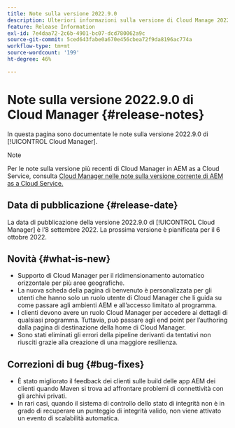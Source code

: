 ```yaml
---
title: Note sulla versione 2022.9.0
description: Ulteriori informazioni sulla versione di Cloud Manage 2022.9.0.
feature: Release Information
exl-id: 7e4daa72-2c6b-4901-bc07-dcd780062a9c
source-git-commit: 5ced643fabe0a670e456cbea72f9da8196ac774a
workflow-type: tm+mt
source-wordcount: '199'
ht-degree: 46%

---
```


# Note sulla versione 2022.9.0 di Cloud Manager {#release-notes}

In questa pagina sono documentate le note sulla versione 2022.9.0 di [!UICONTROL Cloud Manager].

>[!NOTE]
>
>Per le note sulla versione più recenti di Cloud Manager in AEM as a Cloud Service, consulta [Cloud Manager nelle note sulla versione corrente di AEM as a Cloud Service.](https://experienceleague.adobe.com/it/docs/experience-manager-cloud-service/content/release-notes/cloud-manager/current)

## Data di pubblicazione {#release-date}

La data di pubblicazione della versione 2022.9.0 di [!UICONTROL Cloud Manager] è l’8 settembre 2022. La prossima versione è pianificata per il 6 ottobre 2022.

## Novità {#what-is-new}

* Supporto di Cloud Manager per il ridimensionamento automatico orizzontale per più aree geografiche.
* La nuova scheda della pagina di benvenuto è personalizzata per gli utenti che hanno solo un ruolo utente di Cloud Manager che li guida su come passare agli ambienti AEM e all’accesso limitato al programma.
* I clienti devono avere un ruolo Cloud Manager per accedere ai dettagli di qualsiasi programma. Tuttavia, può passare agli end point per l’authoring dalla pagina di destinazione della home di Cloud Manager.
* Sono stati eliminati gli errori della pipeline derivanti da tentativi non riusciti grazie alla creazione di una maggiore resilienza.

## Correzioni di bug {#bug-fixes}

* È stato migliorato il feedback dei clienti sulle build delle app AEM dei clienti quando Maven si trova ad affrontare problemi di connettività con gli archivi privati.
* In rari casi, quando il sistema di controllo dello stato di integrità non è in grado di recuperare un punteggio di integrità valido, non viene attivato un evento di scalabilità automatica.
